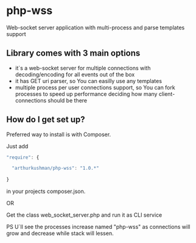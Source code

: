 # php-wss
Web-socket server application with multi-process and parse templates support 

## Library comes with 3 main options

- it`s a web-socket server for multiple connections with decoding/encoding for all events out of the box
- it has GET uri parser, so You can easilly use any templates 
- multiple process per user connections support, so You can fork processes to speed up performance deciding how many client-connections should be there

## How do I get set up?

Preferred way to install is with Composer.

Just add

```javascript
"require": {

  "arthurkushman/php-wss": "1.0.*"
  
}
```

in your projects composer.json.

OR

Get the class web_socket_server.php and run it as CLI service

PS U`ll see the processes increase named "php-wss" as connections will grow and decrease while stack will lessen.
